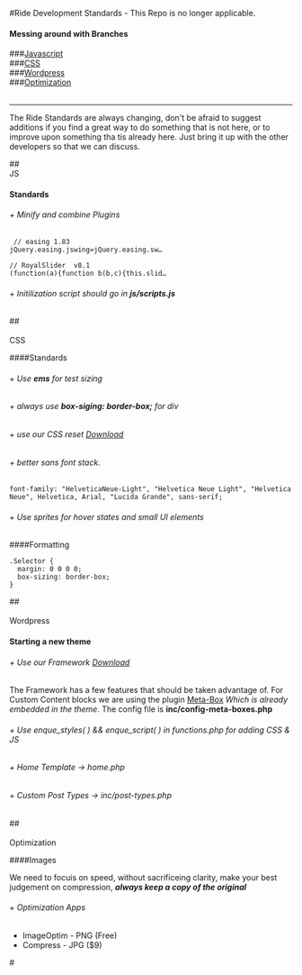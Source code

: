#Ride Development Standards - This Repo is no longer applicable.

#### Messing around with Branches


###[Javascript](#JS) 		
###[CSS](#CSS) 		
###[Wordpress](#Wordpress) 		
###[Optimization](#Optimization)   
<br>		
___

The Ride Standards are always changing, don't be afraid to suggest additions if you find a great way to do something that is not here, or to improve upon something tha tis already here. Just bring it up with the other developers so that we can discuss.   

##[<br>](id:JS)JS

#### Standards

###### + Minify and combine Plugins

     // easing 1.83
	jQuery.easing.jswing=jQuery.easing.sw…    
	
	// RoyalSlider  v8.1
	(function(a){function b(b,c){this.slid… 
               		               		
###### + Initilization script should go in **js/scripts.js**

##<br>[<br>](id:CSS)CSS


####Standards

###### + Use **ems** for test sizing
###### + always use **box-siging: border-box;** for div
###### + use our CSS reset [Download](https://github.com/rftb)
###### + better sans font stack.  
	font-family: "HelveticaNeue-Light", "Helvetica Neue Light", "Helvetica Neue", Helvetica, Arial, "Lucida Grande", sans-serif;
###### + Use sprites for hover states and small UI elements



####Formatting 

    .Selector {  
	  margin: 0 0 0 0;  
	  box-sizing: border-box;  
	}


##<br>[<br>](id:Wordpress)Wordpress

#### Starting a new theme

###### + Use our Framework [Download](https://github.com/rftb/ride)
The Framework has a few features that should be taken advantage of. For Custom Content blocks we are using the plugin [Meta-Box]() *Which is already embedded in the theme*. The config file is **inc/config-meta-boxes.php** 
###### + Use enque_styles( ) && enque_script( ) in functions.php for adding CSS & JS
###### + Home Template -> home.php
###### + Custom Post Types -> inc/post-types.php



##<br>[<br>](id:Optimization)Optimization

####Images 

We need to focuis on speed, without sacrificeing clarity, make your best judgement on compression, ***always keep a copy of the  original***



###### + Optimization Apps
* ImageOptim - PNG (Free)
* Compress - JPG ($9)









#<br><br><br><br><br><br><br><br><br><br><br><br><br><br><br><br><br><br><br>
